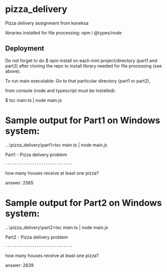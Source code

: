 # pizza_delivery
Pizza delivery assignment from koneksa

libraries installed for file processing:
npm i @types/node

## Deployment
Do not forget to do $ npm install on each mini project/directory (part1 and part2) 
after cloning the repo to install library needed for file processing (see above).

To run main executable:
Go to that particular directory (part1 or part2),

from console (node and typescript must be installed):

$ tsc main.ts | node main.js

# Sample output for Part1 on Windows system:

...\pizza_delivery\part1>tsc main.ts | node main.js

Part1 - Pizza delivery problem

`------------------------------`

how many houses receive at least one pizza?

answer: 2565

# Sample output for Part2 on Windows system:

...\pizza_delivery\part2>tsc main.ts | node main.js

Part2 - Pizza delivery problem

`------------------------------`

how many houses receive at least one pizza?

answer: 2639
